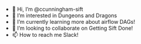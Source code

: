 - 👋 Hi, I’m @ccunningham-sift
- 👀 I’m interested in Dungeons and Dragons
- 🌱 I’m currently learning more about airflow DAGs!
- 💞️ I’m looking to collaborate on Getting Sift Done!
- 📫 How to reach me Slack!

<!---
ccunningham-sift/ccunningham-sift is a ✨ special ✨ repository because its `README.md` (this file) appears on your GitHub profile.
You can click the Preview link to take a look at your changes.
--->
